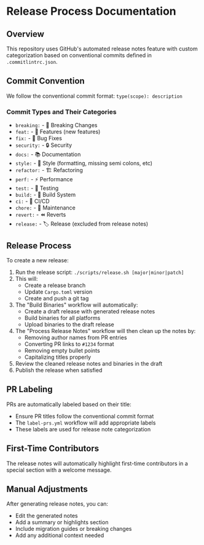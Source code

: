 # Release Process Documentation

## Overview

This repository uses GitHub's automated release notes feature with custom categorization based on conventional commits defined in `.commitlintrc.json`.

## Commit Convention

We follow the conventional commit format: `type(scope): description`

### Commit Types and Their Categories

- `breaking:` - 🚨 Breaking Changes
- `feat:` - 🎉 Features (new features)
- `fix:` - 🐛 Bug Fixes
- `security:` - 🔒 Security
- `docs:` - 📚 Documentation
- `style:` - 🎨 Style (formatting, missing semi colons, etc)
- `refactor:` - 🏗️ Refactoring
- `perf:` - ⚡ Performance
- `test:` - 🧪 Testing
- `build:` - 🔨 Build System
- `ci:` - 👷 CI/CD
- `chore:` - 🔧 Maintenance
- `revert:` - ⏪ Reverts
- `release:` - 🏷️ Release (excluded from release notes)

## Release Process

To create a new release:

1. Run the release script: `./scripts/release.sh [major|minor|patch]`
2. This will:
   - Create a release branch
   - Update `Cargo.toml` version
   - Create and push a git tag
3. The "Build Binaries" workflow will automatically:
   - Create a draft release with generated release notes
   - Build binaries for all platforms
   - Upload binaries to the draft release
4. The "Process Release Notes" workflow will then clean up the notes by:
   - Removing author names from PR entries
   - Converting PR links to `#1234` format
   - Removing empty bullet points
   - Capitalizing titles properly
5. Review the cleaned release notes and binaries in the draft
6. Publish the release when satisfied

## PR Labeling

PRs are automatically labeled based on their title:
- Ensure PR titles follow the conventional commit format
- The `label-prs.yml` workflow will add appropriate labels
- These labels are used for release note categorization

## First-Time Contributors

The release notes will automatically highlight first-time contributors in a special section with a welcome message.

## Manual Adjustments

After generating release notes, you can:
- Edit the generated notes
- Add a summary or highlights section
- Include migration guides or breaking changes
- Add any additional context needed